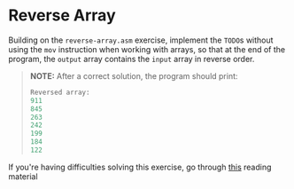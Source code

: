 # Reverse Array

Building on the `reverse-array.asm` exercise, implement the `TODO`s without using the `mov` instruction when working with arrays, so that at the end of the program, the `output` array contains the `input` array in reverse order.

> **NOTE:** After a correct solution, the program should print:
>
>```c
> Reversed array:
> 911
> 845
> 263
> 242
> 199
> 184
> 122
>```

If you're having difficulties solving this exercise, go through [this](../../../reading/README.md) reading material
